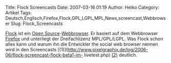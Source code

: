 Title: Flock Screencasts
Date: 2007-03-16 01:19
Author: Heiko
Category: Artikel
Tags: Deutsch,Englisch,Firefox,Flock,GPL,LGPL,MPL,News,screencast,Webbrowser
Slug: Flock_Screencasts

[Flock](http://de.wikipedia.org/wiki/Flock_%28Browser%29) ist ein [Open
Source](http://de.wikipedia.org/wiki/Open_Source)-[Webbrowser](http://de.wikipedia.org/wiki/Webbrowser).
Er basiert auf dem Webbrowser [Firefox](http://de.wikipedia.org/wiki/Firefox)
und unterliegt der Dreifachlizenz MPL/GPL/LGPL. Was Flock schon alles kann und
warum ihn die Entwickler the social web browser nennen wird in den Screencasts
[(1)](http://www.pixelgraphix.de/log/2006-06/flock-screencast-flock-beta1-im-
livetest.php) [(2)](http://www.flock.com/blog/will-pate?from=70) deutlich.

